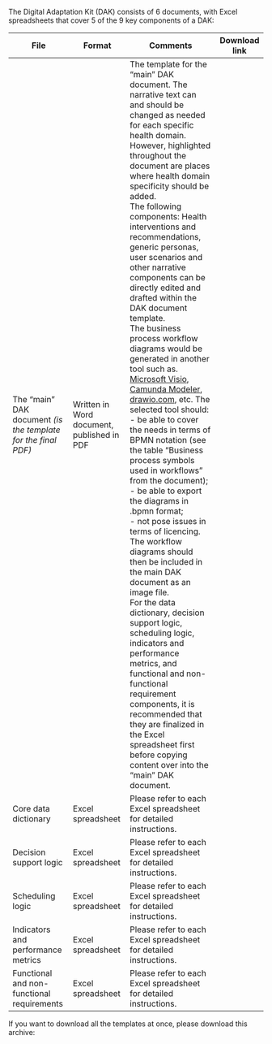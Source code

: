 The Digital Adaptation Kit (DAK) consists of 6 documents, with Excel spreadsheets that cover 5 of the 9 key components of a DAK:

 **File** | **Format** | **Comments** | **Download link**
--|--|--|--
The “main” DAK document _(is the template for the final PDF)_|Written in Word document, published in PDF|The template for the “main” DAK document. The narrative text can and should be changed as needed for each specific health domain. However, highlighted throughout the document are places where health domain specificity should be added. <br>The following components: Health interventions and recommendations, generic personas, user scenarios and other narrative components can be directly edited and drafted within the DAK document template.<br>The business process workflow diagrams would be generated in another tool such as. [Microsoft Visio](https://www.microsoft.com/en-us/microsoft-365/visio/flowchart-software), [Camunda Modeler](https://camunda.com/download/modeler/), [drawio.com](https://www.drawio.com/), etc. The selected tool should:<br> - be able to cover the needs in terms of BPMN notation (see the table “Business process symbols used in workflows” from the document);<br> - be able to export the diagrams in .bpmn format; <br> - not pose issues in terms of licencing. <br> The workflow diagrams should then be included in the main DAK document as an image file. <br> For the data dictionary, decision support logic, scheduling logic, indicators and performance metrics, and functional and non-functional requirement components, it is recommended that they are finalized in the Excel spreadsheet first before copying content over into the “main” DAK document.|
Core data dictionary|Excel spreadsheet|Please refer to each Excel spreadsheet for detailed instructions. | |
Decision support logic|Excel spreadsheet|Please refer to each Excel spreadsheet for detailed instructions. | |
Scheduling logic|Excel spreadsheet|Please refer to each Excel spreadsheet for detailed instructions. | |
Indicators and performance metrics|Excel spreadsheet|Please refer to each Excel spreadsheet for detailed instructions. | |
Functional and non-functional requirements|Excel spreadsheet|Please refer to each Excel spreadsheet for detailed instructions. | |

If you want to download all the templates at once, please download this archive:
